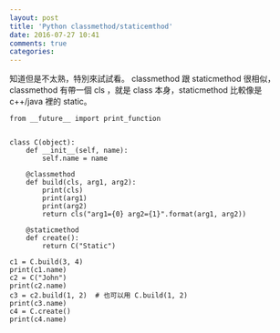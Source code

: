 ```yaml
---
layout: post
title: 'Python classmethod/staticemthod'
date: 2016-07-27 10:41
comments: true
categories: 
---
```

知道但是不太熟，特別來試試看。
classmethod 跟 staticmethod 很相似，classmethod 有帶一個 cls ，就是 class 本身，staticmethod 比較像是 c++/java 裡的 static。

```
from __future__ import print_function


class C(object):
    def __init__(self, name):
        self.name = name
        
    @classmethod
    def build(cls, arg1, arg2):
        print(cls)
        print(arg1)
        print(arg2)
        return cls("arg1={0} arg2={1}".format(arg1, arg2))

    @staticmethod
    def create():
        return C("Static")

c1 = C.build(3, 4)
print(c1.name)
c2 = C("John")
print(c2.name)
c3 = c2.build(1, 2)  # 也可以用 C.build(1, 2)
print(c3.name)
c4 = C.create()
print(c4.name)
```